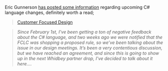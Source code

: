 Eric Gunnerson <a href="http://blogs.msdn.com/ericgu/archive/2004/04/01/105644.aspx" target="_blank">has posted some information</a> regarding upcoming C# language changes, definitely worth a read;

> <a href="http://blogs.msdn.com/ericgu/archive/2004/04/01/105644.aspx" target="_blank">Customer Focused Design</a>
  
> _Since February 1st, I&#8217;ve been getting a ton of negative feedback about the C# language, and two weeks ago we were notified that the FCLC was shopping a proposed rule, so we&#8217;ve been talking about the issue in our design meetings. It&#8217;s been a very contentious discussion, but we have reached an agreement, and since this is going to show up in the next Whidbey partner drop, I&#8217;ve decided to talk about it here&#8230;._